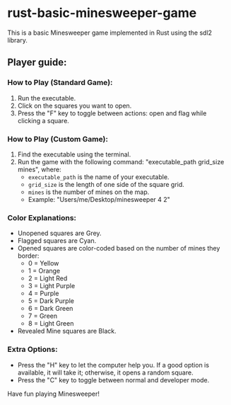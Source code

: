 # rust-basic-minesweeper-game
This is a basic Minesweeper game implemented in Rust using the sdl2 library.

## Player guide:

### How to Play (Standard Game):

1. Run the executable.
2. Click on the squares you want to open.
3. Press the "F" key to toggle between actions: open and flag while clicking a square.

### How to Play (Custom Game):

1. Find the executable using the terminal.
2. Run the game with the following command: "executable_path grid_size mines", where:
   - `executable_path` is the name of your executable.
   - `grid_size` is the length of one side of the square grid.
   - `mines` is the number of mines on the map.
   - Example: "Users/me/Desktop/minesweeper 4 2"

### Color Explanations:

- Unopened squares are Grey.
- Flagged squares are Cyan.
- Opened squares are color-coded based on the number of mines they border:
  - 0 = Yellow
  - 1 = Orange
  - 2 = Light Red
  - 3 = Light Purple
  - 4 = Purple
  - 5 = Dark Purple
  - 6 = Dark Green
  - 7 = Green
  - 8 = Light Green
- Revealed Mine squares are Black.

### Extra Options:

- Press the "H" key to let the computer help you. If a good option is available, it will take it; otherwise, it opens a random square.
- Press the "C" key to toggle between normal and developer mode.

Have fun playing Minesweeper!
